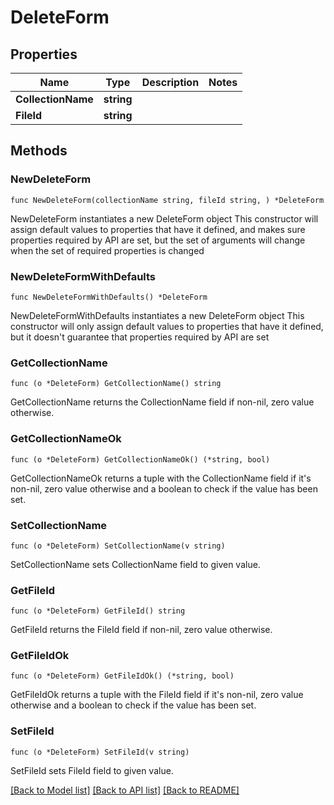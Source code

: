 # DeleteForm

## Properties

Name | Type | Description | Notes
------------ | ------------- | ------------- | -------------
**CollectionName** | **string** |  | 
**FileId** | **string** |  | 

## Methods

### NewDeleteForm

`func NewDeleteForm(collectionName string, fileId string, ) *DeleteForm`

NewDeleteForm instantiates a new DeleteForm object
This constructor will assign default values to properties that have it defined,
and makes sure properties required by API are set, but the set of arguments
will change when the set of required properties is changed

### NewDeleteFormWithDefaults

`func NewDeleteFormWithDefaults() *DeleteForm`

NewDeleteFormWithDefaults instantiates a new DeleteForm object
This constructor will only assign default values to properties that have it defined,
but it doesn't guarantee that properties required by API are set

### GetCollectionName

`func (o *DeleteForm) GetCollectionName() string`

GetCollectionName returns the CollectionName field if non-nil, zero value otherwise.

### GetCollectionNameOk

`func (o *DeleteForm) GetCollectionNameOk() (*string, bool)`

GetCollectionNameOk returns a tuple with the CollectionName field if it's non-nil, zero value otherwise
and a boolean to check if the value has been set.

### SetCollectionName

`func (o *DeleteForm) SetCollectionName(v string)`

SetCollectionName sets CollectionName field to given value.


### GetFileId

`func (o *DeleteForm) GetFileId() string`

GetFileId returns the FileId field if non-nil, zero value otherwise.

### GetFileIdOk

`func (o *DeleteForm) GetFileIdOk() (*string, bool)`

GetFileIdOk returns a tuple with the FileId field if it's non-nil, zero value otherwise
and a boolean to check if the value has been set.

### SetFileId

`func (o *DeleteForm) SetFileId(v string)`

SetFileId sets FileId field to given value.



[[Back to Model list]](../README.md#documentation-for-models) [[Back to API list]](../README.md#documentation-for-api-endpoints) [[Back to README]](../README.md)


